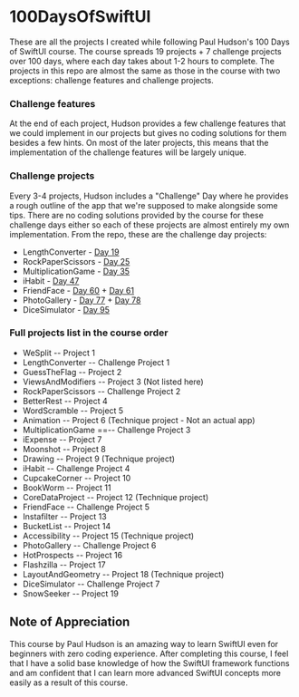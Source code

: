 # 100DaysOfSwiftUI
These are all the projects I created while following Paul Hudson's 100 Days of SwiftUI course. The course spreads 19 projects + 7 challenge projects over 100 days, where each day takes about 1-2 hours to complete. The projects in this repo are almost the same as those in the course with two exceptions: challenge features and challenge projects.

### Challenge features
At the end of each project, Hudson provides a few challenge features that we could implement in our projects but gives no coding solutions for them besides a few hints. On most of the later projects, this means that the implementation of the challenge features will be largely unique.

### Challenge projects
Every 3-4 projects, Hudson includes a "Challenge" Day where he provides a rough outline of the app that we're supposed to make alongside some tips. There are no coding solutions provided by the course for these challenge days either so each of these projects are almost entirely my own implementation. From the repo, these are the challenge day projects:
- LengthConverter - [Day 19](https://www.hackingwithswift.com/100/swiftui/19)
- RockPaperScissors - [Day 25](https://www.hackingwithswift.com/guide/ios-swiftui/2/3/challenge)
- MultiplicationGame - [Day 35](https://www.hackingwithswift.com/guide/ios-swiftui/3/3/challenge)
- iHabit - [Day 47](https://www.hackingwithswift.com/guide/ios-swiftui/4/3/challenge)
- FriendFace - [Day 60](https://www.hackingwithswift.com/guide/ios-swiftui/5/3/challenge) + [Day 61](https://www.hackingwithswift.com/100/swiftui/61)
- PhotoGallery - [Day 77](https://www.hackingwithswift.com/guide/ios-swiftui/6/3/challenge) + [Day 78](https://www.hackingwithswift.com/100/swiftui/78)
- DiceSimulator - [Day 95](https://www.hackingwithswift.com/guide/ios-swiftui/7/3/challenge)

### Full projects list in the course order
- WeSplit -- Project 1
- LengthConverter -- Challenge Project 1
- GuessTheFlag -- Project 2
- ViewsAndModifiers -- Project 3 (Not listed here)
- RockPaperScissors -- Challenge Project 2
- BetterRest -- Project 4
- WordScramble -- Project 5
- Animation -- Project 6 (Technique project - Not an actual app)
- MultiplicationGame ==-- Challenge Project 3
- iExpense -- Project 7
- Moonshot -- Project 8
- Drawing -- Project 9 (Technique project)
- iHabit -- Challenge Project 4
- CupcakeCorner -- Project 10
- BookWorm -- Project 11
- CoreDataProject -- Project 12 (Technique project)
- FriendFace -- Challenge Project 5
- Instafilter -- Project 13
- BucketList -- Project 14
- Accessibility -- Project 15 (Technique project)
- PhotoGallery -- Challenge Project 6
- HotProspects -- Project 16
- Flashzilla -- Project 17
- LayoutAndGeometry -- Project 18 (Technique project)
- DiceSimulator -- Challenge Project 7
- SnowSeeker -- Project 19

## Note of Appreciation
This course by Paul Hudson is an amazing way to learn SwiftUI even for beginners with zero coding experience. After completing this course, I feel that I have a solid base knowledge of how the SwiftUI framework functions and am confident that I can learn more advanced SwiftUI concepts more easily as a result of this course.
